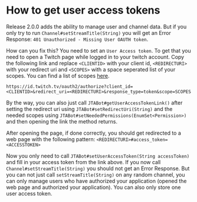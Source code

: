 # How to get user access tokens
Release 2.0.0 adds the ability to manage user and channel data. But if you only try to run `Channel#setStreamTitle(String)` you will get an Error Response: `401 Unauthorized - Missing User OAUTH token`.

How can you fix this? You need to set an `User Access token`. To get that you need to open a Twitch page while logged in to your twitch account. Copy the following link and replace `<CLIENTID>` with your client id, `<REDIRECTURI>` with your redirect uri and `<SCOPES>` with a space seperated list of your scopes. You can find a list of scopes [here](https://dev.twitch.tv/docs/authentication/#scopes).

`https://id.twitch.tv/oauth2/authorize?client_id=<CLIENTID>&redirect_uri=<REDIRECTURI>&response_type=token&scope=SCOPES`

By the way, you can also just call `JTABot#getUserAccessTokenLink()` after setting the redirect uri using `JTABot#setRedirectUri(String)` and the needed scopes using `JTABot#setNeededPermissions(EnumSet<Permission>)` and then opening the link the method returns.

After opening the page, if done correctly, you should get redirected to a web page with the following pattern:
`<REDIRECTURI>#access_token=<ACCESSTOKEN>`

Now you only need to call `JTABot#setUserAccessToken(String accessToken)` and fill in your access token from the link above. If you now call `Channel#setStreamTitle(String)` you should not get an Error Response. But you can not just call `setStreamTitle(String)` on any random channel, you can only manage users who have authorized your application (opened the web page and authorized your application). You can also only store one user access token.
